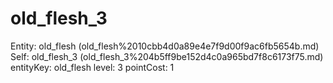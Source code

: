 # old_flesh_3

Entity: old_flesh (old_flesh%2010cbb4d0a89e4e7f9d00f9ac6fb5654b.md)
Self: old_flesh_3 (old_flesh_3%204b5ff9be152d4c0a965bd7f8c6173f75.md)
entityKey: old_flesh
level: 3
pointCost: 1

[](Untitled%20a2dcb8d50d17439b9919bf2dedbfd52d.md)